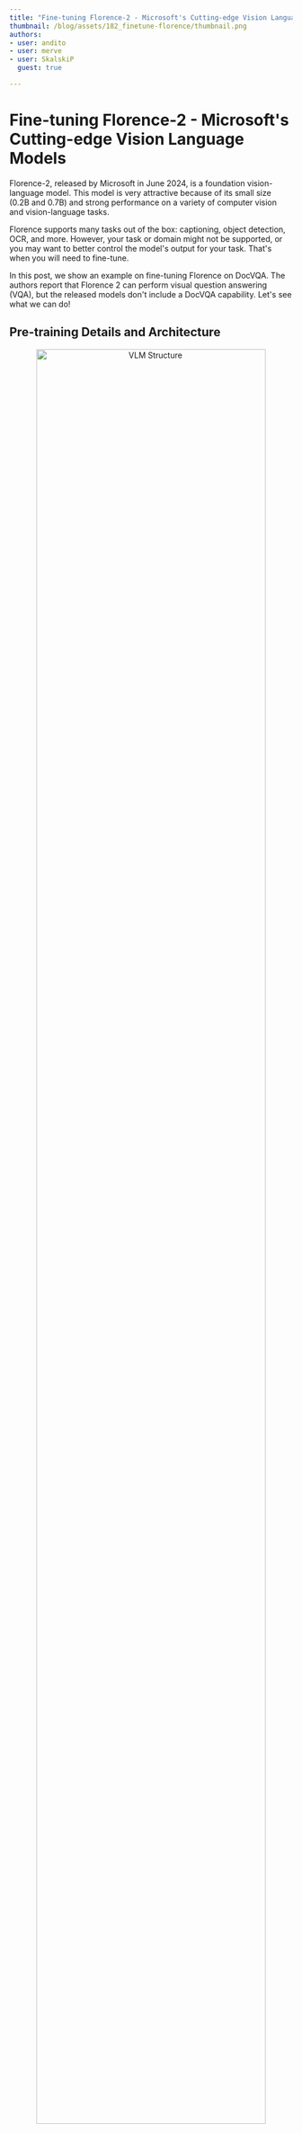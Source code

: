 ```yaml
---
title: "Fine-tuning Florence-2 - Microsoft's Cutting-edge Vision Language Models" 
thumbnail: /blog/assets/182_finetune-florence/thumbnail.png
authors:
- user: andito
- user: merve
- user: SkalskiP
  guest: true

---
```


# Fine-tuning Florence-2 - Microsoft's Cutting-edge Vision Language Models

Florence-2, released by Microsoft in June 2024, is a foundation vision-language model. This model is very attractive because of its small size (0.2B and 0.7B) and strong performance on a variety of computer vision and vision-language tasks.

Florence supports many tasks out of the box: captioning, object detection, OCR, and more. However, your task or domain might not be supported, or you may want to better control the model's output for your task. That's when you will need to fine-tune.

In this post, we show an example on fine-tuning Florence on DocVQA. The authors report that Florence 2 can perform visual question answering (VQA), but the released models don't include a DocVQA capability. Let's see what we can do!

## Pre-training Details and Architecture

<p align="center">
 <img src="https://huggingface.co/datasets/huggingface/documentation-images/resolve/main/blog/florence-2.png" alt="VLM Structure" style="width: 90%; height: auto;"><br>
 <em>Florence-2 Architecture</em>
</p>

Regardless of the computer vision task being performed, Florence-2 formulates the problem as a sequence-to-sequence task. Florence-2 takes an image and text as inputs, and generates text as output.
The model has a simple structure. It uses a DaViT vision encoder to convert images into visual embeddings, and BERT to convert text prompts into text and location embeddings. The resulting embeddings are then processed by a standard encoder-decoder transformer architecture, generating text and location tokens.
Florence-2's strength doesn't stem from its architecture, but from the massive dataset it was pre-trained on. The authors noted that leading computer vision datasets typically contain limited information - WIT only includes image/caption pairs, [SA-1B](https://ai.meta.com/datasets/segment-anything/) only contains images and associated segmentation masks. Therefore, they decided to build a new FLD-5B dataset containing a wide range of information about each image - boxes, masks, captions, and grounding.
The dataset creation process was largely automated. The authors used off-the-shelf task-specific models and a set of heuristics and quality checks to clean the obtained results. The result was a new dataset containing over 5 billion annotations for 126 million images, which was used to pre-train the Florence-2 model.

## Original performance on VQA

We experimented with various methods to adapt the model for VQA (Visual Question Answering) responses. The most effective approach we found was region-to-description prompting, though it doesn't fully align with VQA tasks. Captioning provides descriptive information about the image but doesn't allow for direct question input.
We also tested several "unsupported" prompts such as "<VQA>", "<vqa>", and "<Visual question answering>". Unfortunately, these attempts yielded unusable results.

## Performance on DocVQA after fine-tuning

We measure performance using the [Levenshtein's similarity](https://en.wikipedia.org/wiki/Levenshtein_distance), the standard metric for the DocVQA dataset. Before fine-tuning, the similarity between the model's predictions and the ground truth on the validation dataset was 0, as the outputs were not close to the ground truth. After fine-tuning with the training set for seven epochs, the similarity score on the validation set improved to 57.0.
We created a 🤗 [space](https://huggingface.co/spaces/andito/Florence-2-DocVQA) to demo the fine-tuned model. While the model performs well for DocVQA, it still struggles with more general document understanding and isn't very chatty. However, it clearly accomplishes the tasks, demonstrating the significant potential for fine-tuning Florence-2 for downstream tasks. To create a great VQA model, we suggest further fine-tuning Florence-2 using [the cauldron](https://huggingface.co/datasets/HuggingFaceM4/the_cauldron), and already provide the implemented code on our GitHub page.

To give a solid example, below we provide two inference results before and after fine-tuning. You can also try the model [here](https://huggingface.co/spaces/andito/Florence-2-DocVQA).

<p align="center">
 <img src="https://huggingface.co/datasets/huggingface/documentation-images/resolve/main/blog/before-after.png" alt="Before After Fine-tuning" style="width: 90%; height: auto;"><br>
 <em>Before and After Fine-tuning</em>
</p>


## Fine-tuning Details
For pre-training, the authors used a batch size of 2048 for the base model and 3072 for the large one. They also describe a performance improvement when fine-tuning with an unfrozen image encoder, compared with freezing it.

We conducted our experiments with a much lower resource setup, to explore what the model would be capable of in more constrained fine-tuning environments. We froze the vision encoder and used a batch size of 6 on a single A100 GPU in Colab, or a batch size of 1 with a T4.
In parallel, we conducted an experiment with more resources, fine-tuning the entire model with a batch size of 64. This training process took 70 minutes on a cluster equipped with 8 H100 GPUs.
[Maybe we could give links to all the models here]
In every case, we found a small learning rate of 1e-6 to be beneficial for training. With larger learning rates the model will quickly overfit the training set.

## Code Walkthrough

You can find the notebook that includes the notebook [here](https://colab.research.google.com/drive/1hKDrJ5AH_o7I95PtZ9__VlCTNAo1Gjpf?usp=sharing). We will fine-tune [Florence-2-base-ft](https://huggingface.co/microsoft/Florence-2-base-ft) checkpoint on [DocVQA](https://huggingface.co/datasets/HuggingFaceM4/DocumentVQA) dataset.
Let's start by installing the dependencies.

```python
!pip install -q datasets flash_attn timm einops
```

Load the DocVQA dataset from the Hugging Face Hub.

```python
import torch from datasets import load_dataset 
data = load_dataset("HuggingFaceM4/DocumentVQA")
```

We can load the model using `AutoModelForCausalLM` and the processor using `AutoProcessor` classes of transformers library. Note that we need to pass `trust_remote_code` as `True` since this model is not a transformers model.

```python
from transformers import AutoModelForCausalLM, AutoProcessor
import torch

device = torch.device("cuda" if torch.cuda.is_available() else "cpu") 

model = AutoModelForCausalLM.from_pretrained("microsoft/Florence-2-base-ft", trust_remote_code=True, revision='refs/pr/6').to(device) 
processor = AutoProcessor.from_pretrained("microsoft/Florence-2-base-ft", trust_remote_code=True, revision='refs/pr/6')
```

Let's do inference with our dataset first to see how the model performs already with our dataset before fine-tuning.


```python
# a document
image = data['train'][3]['image']

prompt = "DocVQA" + "What do you see in this image?" # task prefix with question

inputs = processor(text=prompt, images=image, return_tensors="pt").to(device) 

generated_ids = model.generate(
    input_ids=inputs["input_ids"],
    pixel_values=inputs["pixel_values"],
    max_new_tokens=1024,
    num_beams=3,
)
generated_text = processor.batch_decode(generated_ids, skip_special_tokens=False)[0]

print(processor.post_process_generation(generated_text, task=task_prompt, image_size=(image.width, image.height)))
# {'DocVQA': '499150498'}
```

We need to construct our dataset. Note how we are adding a new task prefix `<DocVQA>` before the question when constructing the prompt.

```python
import torch from torch.utils.data import Dataset 

class DocVQADataset(Dataset): 

    def __init__(self, data): 
        self.data = data
    def __len__(self): 
        return len(self.data)
    def __getitem__(self, idx):
        example = self.data[idx] question = "<DocVQA>" + example['question'] 
        first_answer = example['answers'][0]
        image = example['image']  
        if image.mode != "RGB":
            image = image.convert("RGB")
        return question, first_answer, image
```

Let's get to fine-tuning. We will create our dataset, the data collator, and start training. In A100 with 40GB memory, we can fit in 6 examples. If you're training on T4, you can use batch size of 1.

```python
import os 
from torch.utils.data import DataLoader
from tqdm import tqdm 
from transformers import (AdamW, AutoProcessor, get_scheduler)

def collate_fn(batch): 
    questions, answers, images = zip(*batch)
    inputs = processor(text=list(questions), images=list(images), return_tensors="pt", padding=True).to(device)
    return inputs, answers 

train_dataset = DocVQADataset(data['train'])
val_dataset = DocVQADataset(data['validation']) 
batch_size = 6
num_workers = 0

train_loader = DataLoader(train_dataset, batch_size=batch_size, collate_fn=collate_fn, num_workers=num_workers, shuffle=True)
val_loader = DataLoader(val_dataset, batch_size=batch_size, collate_fn=collate_fn, num_workers=num_workers)
```

We can train the model now.

```python
epochs = 2
optimizer = AdamW(model.parameters(), lr=1e-6)
num_training_steps = epochs * len(train_loader)

lr_scheduler = get_scheduler(name="linear", optimizer=optimizer, num_warmup_steps=0, num_training_steps=num_training_steps,)

for epoch in range(epochs): 
    model.train() 
    train_loss = 0
    i = -1
    for inputs, answers in tqdm(train_loader, desc=f"Training Epoch {epoch + 1}/{epochs}"):
        i += 1
        input_ids = inputs["input_ids"]
        pixel_values = inputs["pixel_values"] 
        labels = processor.tokenizer(text=answers, return_tensors="pt", padding=True, return_token_type_ids=False).input_ids.to(device)
        outputs = model(input_ids=input_ids, pixel_values=pixel_values, labels=labels)
        loss = outputs.loss
        loss.backward()
        optimizer.step()
        lr_scheduler.step()
        optimizer.zero_grad()
        train_loss += loss.item()
    avg_train_loss = train_loss / len(train_loader)
    print(f"Average Training Loss: {avg_train_loss}")

    model.eval()
    val_loss = 0
    with torch.no_grad():
        for batch in tqdm(val_loader, desc=f"Validation Epoch {epoch + 1}/{epochs}"):
            inputs, answers = batch
            input_ids = inputs["input_ids"]
            pixel_values = inputs["pixel_values"]
            labels = processor.tokenizer(text=answers, return_tensors="pt", padding=True, return_token_type_ids=False).input_ids.to(device)
            outputs = model(input_ids=input_ids, pixel_values=pixel_values, labels=labels)
            loss = outputs.loss
            val_loss += loss.item()

      print(val_loss / len(val_loader))
```

You can save the model and processor by calling `save_pretrained()` on both objects. The fully fine-tuned model is [here](https://huggingface.co/HuggingFaceM4/Florence-2-DocVQA)  and the demo is [here](https://huggingface.co/spaces/andito/Florence-2-DocVQA). 

<script
	type="module"
	src="https://gradio.s3-us-west-2.amazonaws.com/3.23.0/gradio.js"></script>

<gradio-app theme_mode="light" src="https://andito-Florence-2-DocVQA.hf.space"></gradio-app>

## Useful Resources

- [Vision Language Models Explained](https://huggingface.co/blog/vlms)
- [Notebook for Florence-2 Inference](https://huggingface.co/microsoft/Florence-2-large/blob/main/sample_inference.ipynb)
- [Florence-2 DocVQA Demo](https://huggingface.co/spaces/andito/Florence-2-DocVQA)
- [Florence-2 Demo](https://huggingface.co/spaces/gokaygo)
